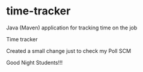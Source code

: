 # time-tracker
Java (Maven) application for tracking time on the job

Time tracker

Created a small change just to check my Poll SCM

Good Night Students!!!
